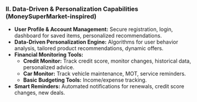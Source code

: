 ### II. Data-Driven & Personalization Capabilities (MoneySuperMarket-inspired)

*   **User Profile & Account Management:** Secure registration, login, dashboard for saved items, personalized recommendations.
*   **Data-Driven Personalization Engine:** Algorithms for user behavior analysis, tailored product recommendations, dynamic offers.
*   **Financial Monitoring Tools:**
    *   **Credit Monitor:** Track credit score, monitor changes, historical data, personalized advice.
    *   **Car Monitor:** Track vehicle maintenance, MOT, service reminders.
    *   **Basic Budgeting Tools:** Income/expense tracking.
*   **Smart Reminders:** Automated notifications for renewals, credit score changes, new deals.